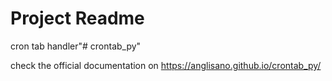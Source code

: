 # Project Readme
cron tab handler"# crontab_py" 

check the official documentation on https://anglisano.github.io/crontab_py/
